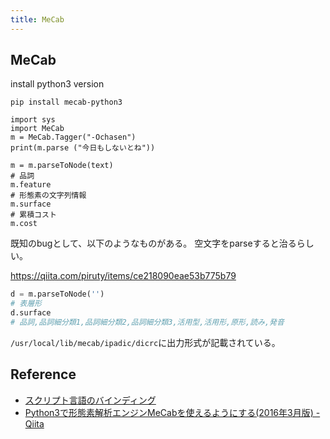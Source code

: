 ```yaml
---
title: MeCab
---
```


## MeCab

install python3 version

```
pip install mecab-python3
```

```
import sys
import MeCab
m = MeCab.Tagger("-Ochasen")
print(m.parse ("今日もしないとね"))

m = m.parseToNode(text)
# 品詞
m.feature
# 形態素の文字列情報
m.surface
# 累積コスト
m.cost
```

既知のbugとして、以下のようなものがある。
空文字をparseすると治るらしい。

https://qiita.com/piruty/items/ce218090eae53b775b79

```python
d = m.parseToNode('')
# 表層形
d.surface
# 品詞,品詞細分類1,品詞細分類2,品詞細分類3,活用型,活用形,原形,読み,発音

```

`/usr/local/lib/mecab/ipadic/dicrc`に出力形式が記載されている。


## Reference
* [スクリプト言語のバインディング](https://taku910.github.io/mecab/bindings.html)
* [Python3で形態素解析エンジンMeCabを使えるようにする(2016年3月版) - Qiita](https://qiita.com/grachro/items/4fbc9bf8174c5abb7bdd)

